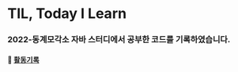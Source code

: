 # TIL, Today I Learn
### 2022-동계모각소 자바 스터디에서 공부한 코드를 기록하였습니다.
#### 🔆 [활동기록](https://planet-bladder-031.notion.site/22-21a1f6ba7f604dd2a5bbdf4398cf9b20?pvs=74)
